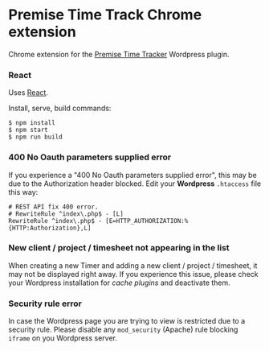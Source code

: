 # Premise Time Track Chrome extension

Chrome extension for the [Premise Time Tracker](https://github.com/PremiseWP/premise-time-track/) Wordpress plugin.


### React

Uses [React](README-create-react-app.md).

Install, serve, build commands:
```
$ npm install
$ npm start
$ npm run build
```

### 400 No Oauth parameters supplied error

If you experience a "400 No Oauth parameters supplied error", this may be due to the Authorization header blocked.
Edit your **Wordpress** `.htaccess` file this way:

```
# REST API fix 400 error.
# RewriteRule ^index\.php$ - [L]
RewriteRule ^index\.php$ - [E=HTTP_AUTHORIZATION:%{HTTP:Authorization},L]
```


### New client / project / timesheet not appearing in the list

When creating a new Timer and adding a new client / project / timesheet, it may not be displayed right away.
If you experience this issue, please check your Wordpress installation for _cache plugins_ and deactivate them.


### Security rule error

In case the Wordpress page you are trying to view is restricted due to a security rule.
Please disable any `mod_security` (Apache) rule blocking `iframe` on you Wordpress server.
